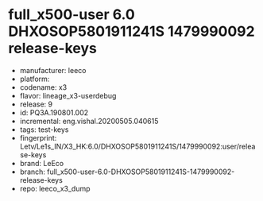# full_x500-user 6.0 DHXOSOP5801911241S 1479990092 release-keys
- manufacturer: leeco
- platform: 
- codename: x3
- flavor: lineage_x3-userdebug
- release: 9
- id: PQ3A.190801.002
- incremental: eng.vishal.20200505.040615
- tags: test-keys
- fingerprint: Letv/Le1s_IN/X3_HK:6.0/DHXOSOP5801911241S/1479990092:user/release-keys
- brand: LeEco
- branch: full_x500-user-6.0-DHXOSOP5801911241S-1479990092-release-keys
- repo: leeco_x3_dump
